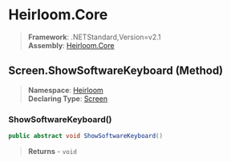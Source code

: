# Heirloom.Core

> **Framework**: .NETStandard,Version=v2.1  
> **Assembly**: [Heirloom.Core][0]

## Screen.ShowSoftwareKeyboard (Method)

> **Namespace**: [Heirloom][0]  
> **Declaring Type**: [Screen][1]

### ShowSoftwareKeyboard()

```cs
public abstract void ShowSoftwareKeyboard()
```

> **Returns** - `void`

[0]: ../../../Heirloom.Core.md
[1]: ../Screen.md
